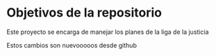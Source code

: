 # Objetivos de la repositorio

Este proyecto se encarga de manejar los planes de la liga de la justicia


Estos cambios son nuevooooos desde github
